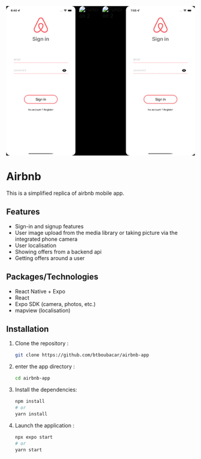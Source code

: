 <!-- <div style= "display: flex; align-items:center; gap: 20px; flex-direction: row; justify-content: center; ">
<img src="./assets/airbnb-logo.jpg" alt="logo" style="max-width: 60px; height: 60px; border-radius: 5px">
</div> -->

<!-- ## Screen captures -->

<div style="display: flex; justify-content: space-between; gap: 10px; background-color: black;">

<img src="./assets/screen_captures/signin_signup.gif" alt="Función 2" style="max-width: 400px; height: 400px; border-radius: 10px">
<img src="./assets/screen_captures/offers.gif" alt="Función 2" style="max-width: 400px; height: 400px; border-radius: 10px">
<img src="./assets/screen_captures/around.gif" alt="Función 2" style="max-width: 400px; height: 400px; border-radius: 10px">
<img src="./assets/screen_captures/profile.gif" alt="Función 2" style="max-width: 400px; height: 400px; border-radius: 10px">

</div>

# Airbnb

This is a simplified replica of airbnb mobile app.

## Features

- Sign-in and signup features
- User image upload from the media library or taking picture via the integrated phone camera
- User localisation
- Showing offers from a backend api
- Getting offers around a user

## Packages/Technologies

- React Native + Expo
- React
- Expo SDK (camera, photos, etc.)
- mapview (localisation)

## Installation

1. Clone the repository :

   ```bash
   git clone https://github.com/btboubacar/airbnb-app

   ```

2. enter the app directory :
   ```bash
   cd airbnb-app
   ```
3. Install the dependencies:
   ```bash
   npm install
   # or
   yarn install
   ```
4. Launch the application :
   ```bash
   npx expo start
   # or
   yarn start
   ```
